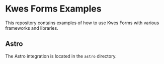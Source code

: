 # Kwes Forms Examples

This repository contains examples of how to use Kwes Forms with various frameworks and libraries.

## Astro

The Astro integration is located in the `astro` directory.
